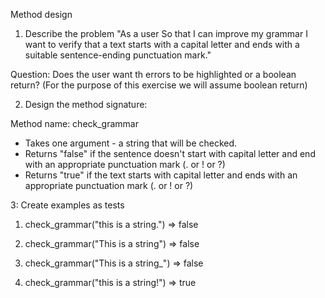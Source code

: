Method design
1. Describe the problem
"As a user
So that I can improve my grammar
I want to verify that a text starts with a capital letter and ends with a suitable sentence-ending punctuation mark."

Question: Does the user want th errors to be highlighted or a boolean return?
(For the purpose of this exercise we will assume boolean return)

2. Design the method signature:

Method name: check_grammar

- Takes one argument - a string that will be checked.
- Returns "false" if the sentence doesn't start with  capital letter and end with an appropriate punctuation mark (. or ! or ?)
- Returns "true" if the text starts with capital letter and ends with an appropriate punctuation mark (. or ! or ?)


3: Create examples as tests

1. check_grammar("this is a string.")
=> false

2. check_grammar("This is a string")
=> false

3. check_grammar("This is a string_")
=> false

4. check_grammar("this is a string!")
=> true


